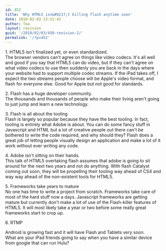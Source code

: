 ```yaml
---
id: 452
title: 'Why HTML5 isn&#8217;t killing flash anytime soon'
date: 2010-02-03 13:51:42
author: Tea
layout: revision
guid: '/2010/02/03/450-revision-2/'
permalink: '/?p=452'
---
```


1\. HTML5 isn't finalized yet, or even standardized.  
The browser vendors can't agree on things like video codecs. It's all well and good if you say that HTML5 can do video, but if they can't agree on what video codecs to use then suddenly you are back in the days where your website had to support multiple codec streams. If the iPad takes off, I expect the two streams people choose will be Apple's video format, and flash for everyone else. Good for Apple but not good for standards.

2\. Flash has a huge developer community.  
The thousands and thousands of people who make their living aren't going to just jump and learn a new technology.

3\. Flash is all about the tooling  
Flash is largely so popular because they have the best tooling. In fact, tooling is entirely what Adobe is about. You can do some fancy stuff in Javascript and HTML but a lot of creative people out there can't be bothered to write the code required, and why should they? Flash does a great job of letting people visually design an application and make a lot of it work without ever writing any code.

4\. Adobe isn't sitting on their hands.  
This talk of HTML5 overtaking flash assumes that adobe is going to sit around for the next two years and not do anything. With flash Catalyst coming out soon, they will be propelling their tooling way ahead of CS4 and way way ahead of the non-existent tools for HTML5.

5\. Frameworks take years to mature  
No one has time to write a project from scratch. Frameworks take care of most of the hard stuff now a days. Javascript frameworks are getting mature but currently don't make a lot of use of the Flash-killer features of HTML5. It will most likely take a year or two before some really great frameworks start to crop up.

6\. RTMP

Android is growing fast and it will have Flash and Tablets very soon.  
What are your iPad friends going to say when you have a similar device from google that can run Hulu?